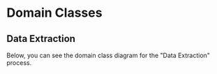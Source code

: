 # Domain Classes

## Data Extraction

Below, you can see the domain class diagram for the "Data Extraction" process.
